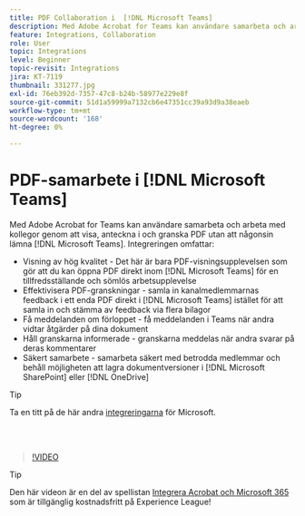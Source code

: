 ```yaml
---
title: PDF Collaboration i  [!DNL Microsoft Teams]
description: Med Adobe Acrobat for Teams kan användare samarbeta och arbeta med kollegor genom att visa, anteckna i och granska PDF utan att någonsin lämna [!DNL Microsoft Teams]
feature: Integrations, Collaboration
role: User
topic: Integrations
level: Beginner
topic-revisit: Integrations
jira: KT-7119
thumbnail: 331277.jpg
exl-id: 76eb392d-7357-47c8-b24b-58977e229e8f
source-git-commit: 51d1a59999a7132cb6e47351cc39a93d9a38eaeb
workflow-type: tm+mt
source-wordcount: '168'
ht-degree: 0%

---
```


# PDF-samarbete i [!DNL Microsoft Teams]

Med Adobe Acrobat for Teams kan användare samarbeta och arbeta med kollegor genom att visa, anteckna i och granska PDF utan att någonsin lämna [!DNL Microsoft Teams]. Integreringen omfattar:

* Visning av hög kvalitet - Det här är bara PDF-visningsupplevelsen som gör att du kan öppna PDF direkt inom [!DNL Microsoft Teams] för en tillfredsställande och sömlös arbetsupplevelse
* Effektivisera PDF-granskningar - samla in kanalmedlemmarnas feedback i ett enda PDF direkt i [!DNL Microsoft Teams] istället för att samla in och stämma av feedback via flera bilagor
* Få meddelanden om förloppet - få meddelanden i Teams när andra vidtar åtgärder på dina dokument
* Håll granskarna informerade - granskarna meddelas när andra svarar på deras kommentarer
* Säkert samarbete - samarbeta säkert med betrodda medlemmar och behåll möjligheten att lagra dokumentversioner i [!DNL Microsoft SharePoint] eller [!DNL OneDrive]

>[!TIP]
>
>Ta en titt på de här andra [integreringarna](../integrate/integrate-overview.md#microsoft) för Microsoft.

<br> 

>[!VIDEO](https://video.tv.adobe.com/v/331277?quality=12&learn=on&hidetitle=true)

>[!TIP]
>
>Den här videon är en del av spellistan [Integrera Acrobat och Microsoft 365](https://experienceleague.adobe.com/en/playlists/acrobat-integrate-microsoft-365) som är tillgänglig kostnadsfritt på Experience League!
